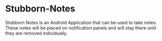 # Stubborn-Notes
Stubborn Notes is an Android Application that can be used to take notes. These notes will be placed on notification panels and will stay there until they are removed individually.
